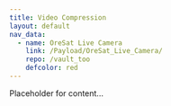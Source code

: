 ```yaml
---
title: Video Compression
layout: default
nav_data:
  - name: OreSat Live Camera
    link: /Payload/OreSat_Live_Camera/
    repo: /vault_too
    defcolor: red
---
```



Placeholder for content...
